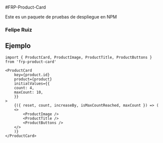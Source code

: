 #FRP-Product-Card

Este es un paquete de pruebas de despliegue en NPM

### Felipe Ruiz

## Ejemplo

```
import { ProductCard, ProductImage, ProductTitle, ProductButtons } from 'frp-product-card'
```

```
<ProductCard
    key={product.id}
    product={product}
    initialValues={{
    count: 4,
    maxCount: 10,
    }}
>
    {({ reset, count, increaseBy, isMaxCountReached, maxCount }) => (
    <>
        <ProductImage />
        <ProductTitle />
        <ProductButtons />
    </>
    )}
</ProductCard>
```
